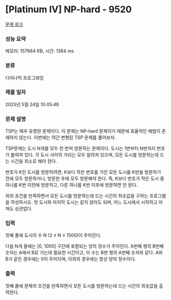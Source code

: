 # [Platinum IV] NP-hard - 9520 

[문제 링크](https://www.acmicpc.net/problem/9520) 

### 성능 요약

메모리: 157664 KB, 시간: 1364 ms

### 분류

다이나믹 프로그래밍

### 제출 일자

2025년 5월 24일 10:05:48

### 문제 설명

<p>TSP는 매우 유명한 문제이다. 이 문제는 NP-hard 문제이기 때문에 효율적인 해법이 존재하지 않는다. 이번에는 약간 변형된 TSP 문제를 풀어보자.</p>

<p>TSP문제는 도시 N개를 모두 한 번씩 방문하는 문제이다. 도시는 1번부터 N번까지 번호가 붙여져 있다. 각 도시 사이의 거리는 모두 알려져 있으며, 모든 도시를 방문하는데 드는 시간을 최소로 해야 한다.</p>

<p>번호가 K인 도시를 방문하려면, K보다 작은 번호를 가진 모든 도시를 K번을 방문하기 전에 모두 방문하거나, 방문한 후에 모두 방문해야 한다. 즉, K보다 번호가 작은 도시 중 하나를 K번 이전에 방문하고, 다른 하나를 K번 이후에 방문하면 안 된다.</p>

<p>위의 조건을 만족하면서 모든 도시를 방문하는데 드는 시간의 최솟값을 구하는 프로그램을 작성하시오. 첫 도시와 마지막 도시는 같지 않아도 되며, 어느 도시에서 시작하고 마쳐도 상관없다.</p>

### 입력 

 <p>첫째 줄에 도시의 수 N (2 ≤ N ≤ 1500)이 주어진다.</p>

<p>다음 N개 줄에는 [0, 1000] 구간에 포함되는 양의 정수가 주어진다. A번째 행의 B번째 숫자는 A에서 B로 가는데 필요한 시간이고, 이 수는 B번 행의 A번째 숫자와 같다. A와 B가 같은 경우에는 0이 주어지며, 이외의 경우에는 항상 양의 정수이다.</p>

### 출력 

 <p>첫째 줄에 문제의 조건을 만족하면서 모든 도시를 방문하는데 드는 시간의 최솟값을 출력한다.</p>

